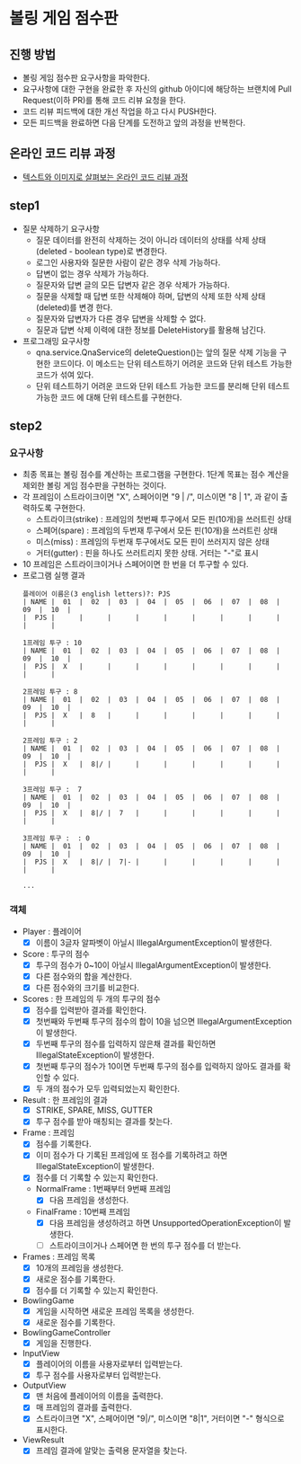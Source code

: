 # 볼링 게임 점수판
## 진행 방법
* 볼링 게임 점수판 요구사항을 파악한다.
* 요구사항에 대한 구현을 완료한 후 자신의 github 아이디에 해당하는 브랜치에 Pull Request(이하 PR)를 통해 코드 리뷰 요청을 한다.
* 코드 리뷰 피드백에 대한 개선 작업을 하고 다시 PUSH한다.
* 모든 피드백을 완료하면 다음 단계를 도전하고 앞의 과정을 반복한다.

## 온라인 코드 리뷰 과정
* [텍스트와 이미지로 살펴보는 온라인 코드 리뷰 과정](https://github.com/next-step/nextstep-docs/tree/master/codereview)

## step1
- 질문 삭제하기 요구사항
    - 질문 데이터를 완전히 삭제하는 것이 아니라 데이터의 상태를 삭제 상태(deleted - boolean type)로 변경한다.
    - 로그인 사용자와 질문한 사람이 같은 경우 삭제 가능하다.
    - 답변이 없는 경우 삭제가 가능하다.
    - 질문자와 답변 글의 모든 답변자 같은 경우 삭제가 가능하다.
    - 질문을 삭제할 때 답변 또한 삭제해야 하며, 답변의 삭제 또한 삭제 상태(deleted)를 변경
한다.
    - 질문자와 답변자가 다른 경우 답변을 삭제할 수 없다.
    - 질문과 답변 삭제 이력에 대한 정보를 DeleteHistory를 활용해 남긴다.
- 프로그래밍 요구사항
    - qna.service.QnaService의 deleteQuestion()는 앞의 질문 삭제 기능을 구현한 코드이다. 이 메소드는 단위 테스트하기 어려운 코드와 단위 테스트 가능한 코드가 섞여 있다.
    - 단위 테스트하기 어려운 코드와 단위 테스트 가능한 코드를 분리해 단위 테스트 가능한 코드 에 대해 단위 테스트를 구현한다.

## step2
### 요구사항
- 최종 목표는 볼링 점수를 계산하는 프로그램을 구현한다. 1단계 목표는 점수 계산을 제외한 볼링 게임 점수판을 구현하는 것이다.
- 각 프레임이 스트라이크이면 "X", 스페어이면 "9 | /", 미스이면 "8 | 1", 과 같이 출력하도록 구현한다.
    - 스트라이크(strike) : 프레임의 첫번째 투구에서 모든 핀(10개)을 쓰러트린 상태
    - 스페어(spare) : 프레임의 두번재 투구에서 모든 핀(10개)을 쓰러트린 상태
    - 미스(miss) : 프레임의 두번재 투구에서도 모든 핀이 쓰러지지 않은 상태
    - 거터(gutter) : 핀을 하나도 쓰러트리지 못한 상태. 거터는 "-"로 표시
- 10 프레임은 스트라이크이거나 스페어이면 한 번을 더 투구할 수 있다.
- 프로그램 실행 결과
    ```
    플레이어 이름은(3 english letters)?: PJS
    | NAME |  01  |  02  |  03  |  04  |  05  |  06  |  07  |  08  |  09  |  10  |
    |  PJS |      |      |      |      |      |      |      |      |      |      |
    
    1프레임 투구 : 10
    | NAME |  01  |  02  |  03  |  04  |  05  |  06  |  07  |  08  |  09  |  10  |
    |  PJS |  X   |      |      |      |      |      |      |      |      |      |
    
    2프레임 투구 : 8
    | NAME |  01  |  02  |  03  |  04  |  05  |  06  |  07  |  08  |  09  |  10  |
    |  PJS |  X   |  8   |      |      |      |      |      |      |      |      |
    
    2프레임 투구 : 2
    | NAME |  01  |  02  |  03  |  04  |  05  |  06  |  07  |  08  |  09  |  10  |
    |  PJS |  X   |  8|/ |      |      |      |      |      |      |      |      |
    
    3프레임 투구 :  7
    | NAME |  01  |  02  |  03  |  04  |  05  |  06  |  07  |  08  |  09  |  10  |
    |  PJS |  X   |  8|/ |  7   |      |      |      |      |      |      |      |
    
    3프레임 투구 :  : 0
    | NAME |  01  |  02  |  03  |  04  |  05  |  06  |  07  |  08  |  09  |  10  |
    |  PJS |  X   |  8|/ |  7|- |      |      |      |      |      |      |      |
    
    ...
    ```
  
### 객체
    
- Player : 플레이어
    - [x] 이름이 3글자 알파벳이 아닐시 IllegalArgumentException이 발생한다.
    
- Score : 투구의 점수
    - [x] 투구의 점수가 0~10이 아닐시 IllegalArgumentException이 발생한다.
    - [x] 다른 점수와의 합을 계산한다.
    - [x] 다른 점수와의 크기를 비교한다.
    
- Scores : 한 프레임의 두 개의 투구의 점수
    - [x] 점수를 입력받아 결과를 확인한다.
    - [x] 첫번째와 두번째 투구의 점수의 합이 10을 넘으면 IllegalArgumentException이 발생한다.
    - [x] 두번째 투구의 점수를 입력하지 않은채 결과를 확인하면 IllegalStateException이 발생한다.
    - [x] 첫번째 투구의 점수가 10이면 두번째 투구의 점수를 입력하지 않아도 결과를 확인할 수 있다.
    - [x] 두 개의 점수가 모두 입력되었는지 확인한다.
    
- Result : 한 프레임의 결과
    - [x] STRIKE, SPARE, MISS, GUTTER
    - [x] 투구 점수를 받아 매칭되는 결과를 찾는다.
    
- Frame : 프레임
    - [x] 점수를 기록한다. 
    - [x] 이미 점수가 다 기록된 프레임에 또 점수를 기록하려고 하면 IllegalStateException이 발생한다.
    - [x] 점수를 더 기록할 수 있는지 확인한다.
    - NormalFrame : 1번째부터 9번째 프레임
        - [x] 다음 프레임을 생성한다.
    - FinalFrame : 10번째 프레임
        - [x] 다음 프레임을 생성하려고 하면 UnsupportedOperationException이 발생한다.
        - [ ] 스트라이크이거나 스페어면 한 번의 투구 점수를 더 받는다.
        
- Frames : 프레임 목록
    - [x] 10개의 프레임을 생성한다.
    - [x] 새로운 점수를 기록한다.
    - [x] 점수를 더 기록할 수 있는지 확인한다.
        
- BowlingGame
    - [x] 게임을 시작하면 새로운 프레임 목록을 생성한다.
    - [x] 새로운 점수를 기록한다.
    
- BowlingGameController
    - [x] 게임을 진행한다.
    
- InputView
    - [x] 플레이어의 이름을 사용자로부터 입력받는다.
    - [x] 투구 점수를 사용자로부터 입력받는다.
    
- OutputView
    - [x] 맨 처음에 플레이어의 이름을 출력한다.
    - [x] 매 프레임의 결과를 출력한다.
    - [x] 스트라이크면 "X", 스페어이면 "9|/", 미스이면 "8|1", 거터이면 "-" 형식으로 표시한다.

- ViewResult
    - [x] 프레임 결과에 알맞는 출력용 문자열을 찾는다.
